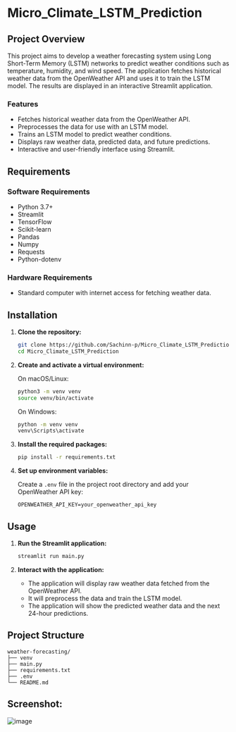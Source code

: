 # Micro_Climate_LSTM_Prediction

## Project Overview

This project aims to develop a weather forecasting system using Long Short-Term Memory (LSTM) networks to predict weather conditions such as temperature, humidity, and wind speed. The application fetches historical weather data from the OpenWeather API and uses it to train the LSTM model. The results are displayed in an interactive Streamlit application.

### Features

- Fetches historical weather data from the OpenWeather API.
- Preprocesses the data for use with an LSTM model.
- Trains an LSTM model to predict weather conditions.
- Displays raw weather data, predicted data, and future predictions.
- Interactive and user-friendly interface using Streamlit.

## Requirements

### Software Requirements

- Python 3.7+
- Streamlit
- TensorFlow
- Scikit-learn
- Pandas
- Numpy
- Requests
- Python-dotenv

### Hardware Requirements

- Standard computer with internet access for fetching weather data.

## Installation

1. **Clone the repository:**

    ```bash
    git clone https://github.com/Sachinn-p/Micro_Climate_LSTM_Prediction.git
    cd Micro_Climate_LSTM_Prediction
    ```

2. **Create and activate a virtual environment:**

    On macOS/Linux:
    ```bash
    python3 -m venv venv
    source venv/bin/activate
    ```

    On Windows:
    ```bash
    python -m venv venv
    venv\Scripts\activate
    ```

3. **Install the required packages:**

    ```bash
    pip install -r requirements.txt
    ```

4. **Set up environment variables:**

    Create a `.env` file in the project root directory and add your OpenWeather API key:
    ```plaintext
    OPENWEATHER_API_KEY=your_openweather_api_key
    ```

## Usage

1. **Run the Streamlit application:**

    ```bash
    streamlit run main.py
    ```

2. **Interact with the application:**
    - The application will display raw weather data fetched from the OpenWeather API.
    - It will preprocess the data and train the LSTM model.
    - The application will show the predicted weather data and the next 24-hour predictions.

## Project Structure

```plaintext
weather-forecasting/
├── venv
├── main.py
├── requirements.txt
├── .env
└── README.md
```
## Screenshot:

![image](https://github.com/user-attachments/assets/b87d5210-6a5d-4549-8d89-f9bacc25d356)


